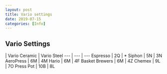 ```yaml
---
layout: post
title: Vario settings
date: 2019-07-15
categories: [Info]
---
```


## Vario Settings

 | Vario Ceramic | Vario Steel
---  | --- | ---
Espresso | 2Q | *
Siphon | 5N | 3N
AeroPress | 6M | 4M
Hario | 6M | 4F
Basket Brewers | 6M | 4Z
Chemex | 9L | 7O
Press Pot | 10B | 8L